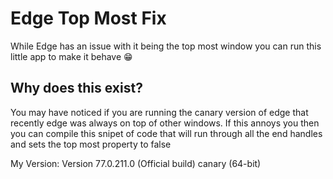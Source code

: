 # Edge Top Most Fix

While Edge has an issue with it being the top most window you can run this little app to make it behave 😁

## Why does this exist?

You may have noticed if you are running the canary version of edge that recently edge was always on top of 
other windows. If this annoys you then you can compile this snipet of code that will run through all the end handles 
and sets the top most property to false

My Version: Version 77.0.211.0 (Official build) canary (64-bit)
